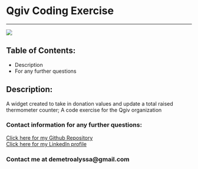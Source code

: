 <!DOCTYPE html>
<html lang= "en">
<head>
<meta charset="UTF-8" />
<meta name="viewport" content="width=device-width, initial-scale=1.0">
<h1>Qgiv Coding Exercise</h1>
<hr>
</head>
<body>
<img src="https://i.imgur.com/NLiKM9b.jpg">

<h2>Table of Contents:</h2>
    
<ul>
<li>Description</li>
<li>For any further questions</li>
</ul>   

<h2>Description:</h2>
<p>A widget created to take in donation values and update a total raised thermometer counter; A code exercise for the Qgiv organization  </p>

<h3>Contact information for any further questions:</h3>
     
<a href="https://github.com/leanndemetro/QgivCodeExercise"> Click here for my Github Repository </a>
<br>
<a href="https://www.linkedin.com/in/alyssa-de-metro-59abba1b0/"> Click here for my LinkedIn profile </a>

<h3>Contact me at demetroalyssa@gmail.com</h3>
</body> 
</html>
